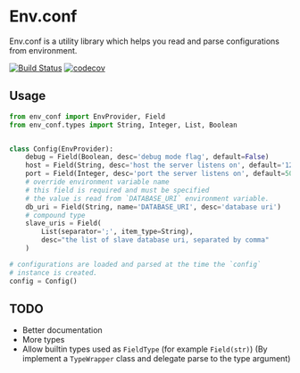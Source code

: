 # Env.conf

Env.conf is a utility library which helps you read and parse configurations from
environment.


[![Build Status](https://travis-ci.org/QuantumGhost/env_conf.svg?branch=master)](https://travis-ci.org/QuantumGhost/env_conf)
[![codecov](https://codecov.io/gh/QuantumGhost/env_conf/branch/master/graph/badge.svg)](https://codecov.io/gh/QuantumGhost/env_conf)

## Usage

~~~py
from env_conf import EnvProvider, Field
from env_conf.types import String, Integer, List, Boolean


class Config(EnvProvider):
    debug = Field(Boolean, desc='debug mode flag', default=False)
    host = Field(String, desc='host the server listens on', default='127.0.0.0')
    port = Field(Integer, desc='port the server listens on', default=5000)
    # override environment variable name
    # this field is required and must be specified
    # the value is read from `DATABASE_URI` environment variable.
    db_uri = Field(String, name='DATABASE_URI', desc='database uri')
    # compound type
    slave_uris = Field(
        List(separator=';', item_type=String),
        desc="the list of slave database uri, separated by comma"
    )

# configurations are loaded and parsed at the time the `config`
# instance is created.
config = Config()
~~~

## TODO

 - Better documentation
 - More types
 - Allow builtin types used as `FieldType` (for example `Field(str)`)
   (By implement a `TypeWrapper` class and delegate parse to the type
   argument)
